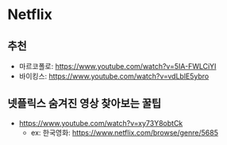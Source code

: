 # Netflix

## 추천
* 마르코폴로: https://www.youtube.com/watch?v=5IA-FWLCiYI
* 바이킹스: https://www.youtube.com/watch?v=vdLblE5ybro


## 넷플릭스 숨겨진 영상 찾아보는 꿀팁
* https://www.youtube.com/watch?v=xy73Y8obtCk
  - ex: 한국영화: https://www.netflix.com/browse/genre/5685
  
